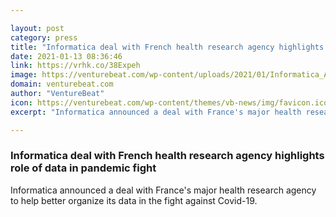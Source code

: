 ```yaml
---

layout: post
category: press
title: "Informatica deal with French health research agency highlights role of data in pandemic fight"
date: 2021-01-13 08:36:46
link: https://vrhk.co/38Expeh
image: https://venturebeat.com/wp-content/uploads/2021/01/Informatica_AI-Lakehouse-blog-image-e1610490788145.jpg?w=1200&strip=all
domain: venturebeat.com
author: "VentureBeat"
icon: https://venturebeat.com/wp-content/themes/vb-news/img/favicon.ico
excerpt: "Informatica announced a deal with France's major health research agency to help better organize its data in the fight against Covid-19."

---
```


### Informatica deal with French health research agency highlights role of data in pandemic fight

Informatica announced a deal with France's major health research agency to help better organize its data in the fight against Covid-19.